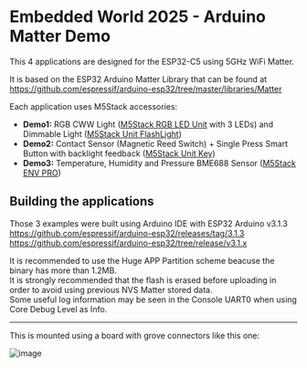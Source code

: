 # Embedded World 2025 - Arduino Matter Demo

This 4 applications are designed for the ESP32-C5 using 5GHz WiFi Matter.

It is based on the ESP32 Arduino Matter Library that can be found at
https://github.com/espressif/arduino-esp32/tree/master/libraries/Matter

Each application uses M5Stack accessories:

- **Demo1:** RGB CWW Light ([M5Stack RGB LED Unit](https://shop.m5stack.com/products/rgb-unit) with 3 LEDs) and Dimmable Light ([M5Stack Unit FlashLight](https://docs.m5stack.com/en/unit/FlashLight))
- **Demo2:** Contact Sensor (Magnetic Reed Switch) + Single Press Smart Button with backlight feedback ([M5Stack Unit Key](https://docs.m5stack.com/en/unit/key))
- **Demo3:** Temperature, Humidity and Pressure BME688 Sensor ([M5Stack ENV PRO](https://docs.m5stack.com/en/unit/ENV%20Pro%20Unit))

## Building the applications

Those 3 examples were built using Arduino IDE with ESP32 Arduino v3.1.3
https://github.com/espressif/arduino-esp32/releases/tag/3.1.3
https://github.com/espressif/arduino-esp32/tree/release/v3.1.x

It is recommended to use the Huge APP Partition scheme beacuse the binary has more than 1.2MB.\
It is strongly recommended that the flash is erased before uploading in order to avoid using previous NVS Matter stored data.\
Some useful log information may be seen in the Console UART0 when using Core Debug Level as Info.

--------
This is mounted using a board with grove connectors like this one:

![image](https://github.com/user-attachments/assets/1cc6ce14-49f4-4774-a112-6e10d236dcc8)

